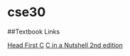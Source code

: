 # cse30 
##Textbook Links

[Head First C](https://search-library.ucsd.edu/discovery/fulldisplay?context=L&vid=01UCS_SDI:UCSD&search_scope=ArticlesBooksEtc&tab=ArticleBooksEtc&docid=alma9914828943806531)
[C in a Nutshell 2nd edition](https://search-library.ucsd.edu/discovery/fulldisplay?context=PC&vid=01UCS_SDI:UCSD&search_scope=ArticlesBooksEtc&tab=ArticleBooksEtc&docid=cdi_askewsholts_vlebooks_9781449344559)

